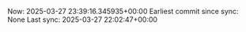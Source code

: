 Now: 2025-03-27 23:39:16.345935+00:00 Earliest commit since sync: None Last sync: 2025-03-27 22:02:47+00:00
